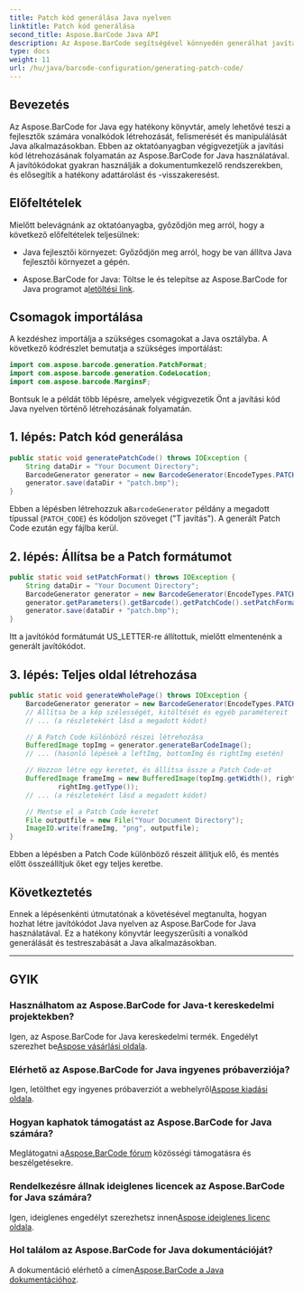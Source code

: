 ```yaml
---
title: Patch kód generálása Java nyelven
linktitle: Patch kód generálása
second_title: Aspose.BarCode Java API
description: Az Aspose.BarCode segítségével könnyedén generálhat javítási kódokat Java nyelven. Kövesse lépésenkénti útmutatónkat a hatékony vonalkód-generálás érdekében.
type: docs
weight: 11
url: /hu/java/barcode-configuration/generating-patch-code/
---
```


## Bevezetés

Az Aspose.BarCode for Java egy hatékony könyvtár, amely lehetővé teszi a fejlesztők számára vonalkódok létrehozását, felismerését és manipulálását Java alkalmazásokban. Ebben az oktatóanyagban végigvezetjük a javítási kód létrehozásának folyamatán az Aspose.BarCode for Java használatával. A javítókódokat gyakran használják a dokumentumkezelő rendszerekben, és elősegítik a hatékony adattárolást és -visszakeresést.

## Előfeltételek

Mielőtt belevágnánk az oktatóanyagba, győződjön meg arról, hogy a következő előfeltételek teljesülnek:

- Java fejlesztői környezet: Győződjön meg arról, hogy be van állítva Java fejlesztői környezet a gépén.

-  Aspose.BarCode for Java: Töltse le és telepítse az Aspose.BarCode for Java programot a[letöltési link](https://releases.aspose.com/barcode/java/).

## Csomagok importálása

A kezdéshez importálja a szükséges csomagokat a Java osztályba. A következő kódrészlet bemutatja a szükséges importálást:

```java
import com.aspose.barcode.generation.PatchFormat;
import com.aspose.barcode.generation.CodeLocation;
import com.aspose.barcode.MarginsF;
```

Bontsuk le a példát több lépésre, amelyek végigvezetik Önt a javítási kód Java nyelven történő létrehozásának folyamatán.

## 1. lépés: Patch kód generálása

```java
public static void generatePatchCode() throws IOException {
    String dataDir = "Your Document Directory";
    BarcodeGenerator generator = new BarcodeGenerator(EncodeTypes.PATCH_CODE, "Patch T");
    generator.save(dataDir + "patch.bmp");
}
```

 Ebben a lépésben létrehozzuk a`BarcodeGenerator` példány a megadott típussal (`PATCH_CODE`) és kódoljon szöveget ("T javítás"). A generált Patch Code ezután egy fájlba kerül.

## 2. lépés: Állítsa be a Patch formátumot

```java
public static void setPatchFormat() throws IOException {
    String dataDir = "Your Document Directory";
    BarcodeGenerator generator = new BarcodeGenerator(EncodeTypes.PATCH_CODE, "Patch T");
    generator.getParameters().getBarcode().getPatchCode().setPatchFormat(PatchFormat.US_LETTER);
    generator.save(dataDir + "patch.bmp");
}
```

Itt a javítókód formátumát US_LETTER-re állítottuk, mielőtt elmentenénk a generált javítókódot.

## 3. lépés: Teljes oldal létrehozása

```java
public static void generateWholePage() throws IOException {
    BarcodeGenerator generator = new BarcodeGenerator(EncodeTypes.PATCH_CODE, "Patch T");
    // Állítsa be a kép szélességét, kitöltését és egyéb paramétereit
    // ... (a részletekért lásd a megadott kódot)

    // A Patch Code különböző részei létrehozása
    BufferedImage topImg = generator.generateBarCodeImage();
    // ... (hasonló lépések a leftImg, bottomImg és rightImg esetén)

    // Hozzon létre egy keretet, és állítsa össze a Patch Code-ot
    BufferedImage frameImg = new BufferedImage(topImg.getWidth(), rightImg.getHeight() + 2 * topImg.getHeight(),
            rightImg.getType());
    // ... (a részletekért lásd a megadott kódot)

    // Mentse el a Patch Code keretet
    File outputfile = new File("Your Document Directory");
    ImageIO.write(frameImg, "png", outputfile);
}
```

Ebben a lépésben a Patch Code különböző részeit állítjuk elő, és mentés előtt összeállítjuk őket egy teljes keretbe.

## Következtetés

Ennek a lépésenkénti útmutatónak a követésével megtanulta, hogyan hozhat létre javítókódot Java nyelven az Aspose.BarCode for Java használatával. Ez a hatékony könyvtár leegyszerűsíti a vonalkód generálását és testreszabását a Java alkalmazásokban.

---

## GYIK

### Használhatom az Aspose.BarCode for Java-t kereskedelmi projektekben?
 Igen, az Aspose.BarCode for Java kereskedelmi termék. Engedélyt szerezhet be[Aspose vásárlási oldala](https://purchase.aspose.com/buy).

### Elérhető az Aspose.BarCode for Java ingyenes próbaverziója?
 Igen, letölthet egy ingyenes próbaverziót a webhelyről[Aspose kiadási oldala](https://releases.aspose.com/).

### Hogyan kaphatok támogatást az Aspose.BarCode for Java számára?
 Meglátogatni a[Aspose.BarCode fórum](https://forum.aspose.com/c/barcode/13) közösségi támogatásra és beszélgetésekre.

### Rendelkezésre állnak ideiglenes licencek az Aspose.BarCode for Java számára?
 Igen, ideiglenes engedélyt szerezhetsz innen[Aspose ideiglenes licenc oldala](https://purchase.aspose.com/temporary-license/).

### Hol találom az Aspose.BarCode for Java dokumentációját?
 A dokumentáció elérhető a címen[Aspose.BarCode a Java dokumentációhoz](https://reference.aspose.com/barcode/java/).
